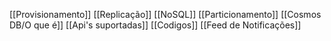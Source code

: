 

[[Provisionamento]]
[[Replicação]]
[[NoSQL]]
[[Particionamento]]
[[Cosmos DB/O que é]]
[[Api's suportadas]]
[[Codigos]]
[[Feed de Notificações]]



